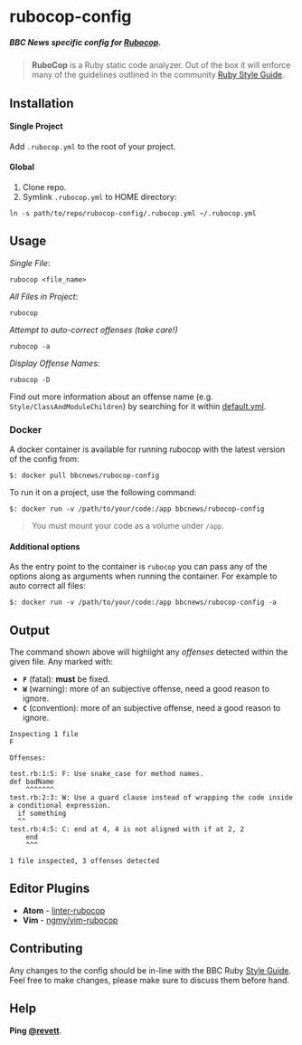# rubocop-config

##### BBC News specific config for [Rubocop](https://github.com/bbatsov/rubocop).

> **RuboCop** is a Ruby static code analyzer. Out of the box it will enforce many of the guidelines outlined in the community [Ruby Style Guide](https://github.com/bbatsov/ruby-style-guide).

## Installation

#### Single Project

Add `.rubocop.yml` to the root of your project.

#### Global

1. Clone repo.
2. Symlink `.rubocop.yml` to HOME directory:

```
ln -s path/to/repo/rubocop-config/.rubocop.yml ~/.rubocop.yml
```

## Usage


*Single File*:
```
rubocop <file_name>
```

*All Files in Project*:
```
rubocop
```

*Attempt to auto-correct offenses (take care!)*
```
rubocop -a
```

*Display Offense Names*:
```
rubocop -D
```

Find out more information about an offense name (e.g. `Style/ClassAndModuleChildren`) by searching for it within [default.yml](https://github.com/bbatsov/rubocop/blob/master/config/default.yml).

### Docker

A docker container is available for running rubocop with the latest version of the config from:

`$: docker pull bbcnews/rubocop-config`

To run it on a project, use the following command:

`$: docker run -v /path/to/your/code:/app bbcnews/rubocop-config`

> You must mount your code as a volume under `/app`.

#### Additional options

As the entry point to the container is `rubocop` you can pass any of the options along as arguments 
when running the container. For example to auto correct all files:

`$: docker run -v /path/to/your/code:/app bbcnews/rubocop-config -a`

## Output

The command shown above will highlight any *offenses* detected within the given file. Any marked with:

- **`F`** (fatal): **must** be fixed.
- **`W`** (warning): more of an subjective offense, need a good reason to ignore.
- **`C`** (convention): more of an subjective offense, need a good reason to ignore.

```
Inspecting 1 file
F

Offenses:

test.rb:1:5: F: Use snake_case for method names.
def badName
    ^^^^^^^
test.rb:2:3: W: Use a guard clause instead of wrapping the code inside a conditional expression.
  if something
  ^^
test.rb:4:5: C: end at 4, 4 is not aligned with if at 2, 2
    end
    ^^^

1 file inspected, 3 offenses detected
```

## Editor Plugins

* **Atom** - [linter-rubocop](https://atom.io/packages/linter-rubocop)
* **Vim** - [ngmy/vim-rubocop](https://github.com/ngmy/vim-rubocop)

## Contributing

Any changes to the config should be in-line with the BBC Ruby [Style Guide](https://github.com/BBC-News/responsive-news/wiki/Style-Guide:-Ruby). Feel free to make changes, please make sure to discuss them before hand.

## Help

**Ping [@revett](https://github.com/revett)**.

